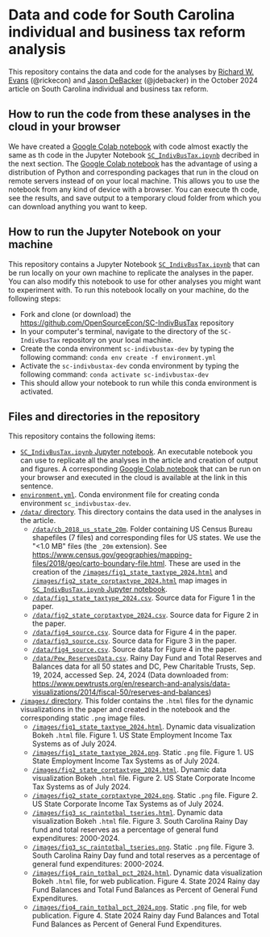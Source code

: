 # Data and code for South Carolina individual and business tax reform analysis
This repository contains the data and code for the analyses by [Richard W. Evans](https://sites.google.com/site/rickecon) (@rickecon) and [Jason DeBacker](https://jasondebacker.com/) (@jdebacker) in the October 2024 article on South Carolina individual and business tax reform.

## How to run the code from these analyses in the cloud in your browser
We have created a [Google Colab notebook](https://colab.research.google.com/drive/1ME7HsFJV9nE5StC-eZyF2rA1MOUPQe7Y?usp=sharing) with code almost exactly the same as th code in the Jupyter Notebook [`SC_IndivBusTax.ipynb`](SC_IndivBusTax.ipynb) decribed in the next section. The [Google Colab notebook](https://colab.research.google.com/drive/1ME7HsFJV9nE5StC-eZyF2rA1MOUPQe7Y?usp=sharing) has the advantage of using a distribution of Python and corresponding packages that run in the cloud on remote servers instead of on your local machine. This allows you to use the notebook from any kind of device with a browser. You can execute th code, see the results, and save output to a temporary cloud folder from which you can download anything you want to keep.

## How to run the Jupyter Notebook on your machine
This repository contains a Jupyter Notebook [`SC_IndivBusTax.ipynb`](SC_IndivBusTax.ipynb) that can be run locally on your own machine to replicate the analyses in the paper. You can also modify this notebook to use for other analyses you might want to experiment with. To run this notebook locally on your machine, do the following steps:
* Fork and clone (or download) the https://github.com/OpenSourceEcon/SC-IndivBusTax repository
* In your computer's terminal, navigate to the directory of the `SC-IndivBusTax` repository on your local machine.
* Create the conda environment `sc-indivbustax-dev` by typing the following command: `conda env create -f environment.yml`
* Activate the `sc-indivbustax-dev` conda environment by typing the following command: `conda activate sc-indivbustax-dev`
* This should allow your notebook to run while this conda environment is activated.

## Files and directories in the repository
This repository contains the following items:
* [`SC_IndivBusTax.ipynb` Jupyter notebook](SC_IndivBusTax.ipynb). An executable notebook you can use to replicate all the analyses in the article and creation of output and figures. A corresponding [Google Colab notebook](https://colab.research.google.com/drive/1ME7HsFJV9nE5StC-eZyF2rA1MOUPQe7Y?usp=sharing) that can be run on your browser and executed in the cloud is available at the link in this sentence.
* [`environment.yml`](environment.yml). Conda environment file for creating conda environment `sc_indivbustax-dev`.
* [`/data/` directory](data/). This directory contains the data used in the analyses in the article.
    * [`/data/cb_2018_us_state_20m`](/data/cb_2018_us_state_20m). Folder containing US Census Bureau shapefiles (7 files) and corresponding files for US states. We use the "<1.0 MB" files (the `_20m` extension). See https://www.census.gov/geographies/mapping-files/2018/geo/carto-boundary-file.html. These are used in the creation of the [`/images/fig1_state_taxtype_2024.html`](/images/fig1_state_taxtype_2024.html) and [`/images/fig2_state_corptaxtype_2024.html`](/images/fig2_state_corptaxtype_2024.html) map images in [`SC_IndivBusTax.ipynb` Jupyter notebook](SC_IndivBusTax.ipynb).
    * [`/data/fig1_state_taxtype_2024.csv`](/data/fig1_state_taxtype_2024.csv). Source data for Figure 1 in the paper.
    * [`/data/fig2_state_corptaxtype_2024.csv`](/data/fig2_state_corptaxtype_2024.csv). Source data for Figure 2 in the paper.
    * [`/data/fig4_source.csv`](/data/fig4_source.csv). Source data for Figure 4 in the paper.
    * [`/data/fig3_source.csv`](/data/fig3_source.csv). Source data for Figure 3 in the paper.
    * [`/data/fig4_source.csv`](/data/fig4_source.csv). Source data for Figure 4 in the paper.
    * [`/data/Pew_ReservesData.csv`](/data/Pew_ReservesData.csv). Rainy Day Fund and Total Reserves and Balances data for all 50 states and DC, Pew Charitable Trusts, Sep. 19, 2024, accessed Sep. 24, 2024 (Data downloaded from: https://www.pewtrusts.org/en/research-and-analysis/data-visualizations/2014/fiscal-50/reserves-and-balances)
* [`/images/` directory](images/). This folder contains the `.html` files for the dynamic visualizations in the paper and created in the notebook and the corresponding static `.png` image files.
    * [`/images/fig1_state_taxtype_2024.html`](/images/fig1_state_taxtype_2024.html). Dynamic data visualization Bokeh `.html` file. Figure 1. US State Employment Income Tax Systems as of July 2024.
    * [`/images/fig1_state_taxtype_2024.png`](/images/fig1_state_taxtype_2024.png). Static `.png` file. Figure 1. US State Employment Income Tax Systems as of July 2024.
    * [`/images/fig2_state_corptaxtype_2024.html`](/images/fig2_state_corptaxtype_2024.html). Dynamic data visualization Bokeh `.html` file. Figure 2. US State Corporate Income Tax Systems as of July 2024.
    * [`/images/fig2_state_corptaxtype_2024.png`](/images/fig2_state_corptaxtype_2024.png). Static `.png` file. Figure 2. US State Corporate Income Tax Systems as of July 2024.
    * [`/images/fig3_sc_raintotbal_tseries.html`](/images/fig3_sc_raintotbal_tseries.html). Dynamic data visualization Bokeh `.html` file. Figure 3. South Carolina Rainy Day fund and total reserves as a percentage of general fund expenditures: 2000-2024.
    * [`/images/fig3_sc_raintotbal_tseries.png`](/images/fig3_sc_raintotbal_tseries.png). Static `.png` file. Figure 3. South Carolina Rainy Day fund and total reserves as a percentage of general fund expenditures: 2000-2024.
    * [`/images/fig4_rain_totbal_pct_2024.html`](/images/fig4_rain_totbal_pct_2024.html). Dynamic data visualization Bokeh `.html` file, for web publication. Figure 4. State 2024 Rainy day Fund Balances and Total Fund Balances as Percent of General Fund Expenditures.
    * [`/images/fig4_rain_totbal_pct_2024.png`](/images/fig4_rain_totbal_pct_2024.png). Static `.png` file, for web publication. Figure 4. State 2024 Rainy day Fund Balances and Total Fund Balances as Percent of General Fund Expenditures.
